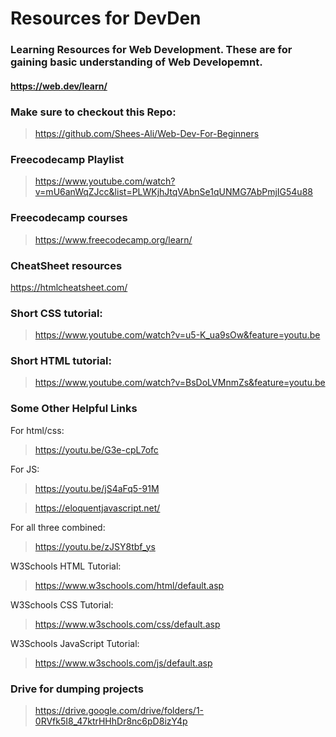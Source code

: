 # Resources for DevDen

### Learning Resources for Web Development. These are for gaining basic understanding of Web Developemnt.

#### https://web.dev/learn/

### Make sure to checkout this Repo:
> https://github.com/Shees-Ali/Web-Dev-For-Beginners

### Freecodecamp Playlist
> https://www.youtube.com/watch?v=mU6anWqZJcc&list=PLWKjhJtqVAbnSe1qUNMG7AbPmjIG54u88
### Freecodecamp courses
> https://www.freecodecamp.org/learn/

### CheatSheet resources 
https://htmlcheatsheet.com/


### Short CSS tutorial:
> https://www.youtube.com/watch?v=u5-K_ua9sOw&feature=youtu.be
### Short HTML tutorial:
> https://www.youtube.com/watch?v=BsDoLVMnmZs&feature=youtu.be

### Some Other Helpful Links
For html/css:
> https://youtu.be/G3e-cpL7ofc

For JS:
> https://youtu.be/jS4aFq5-91M

> https://eloquentjavascript.net/

For all three combined:
> https://youtu.be/zJSY8tbf_ys

W3Schools HTML Tutorial:
> https://www.w3schools.com/html/default.asp

W3Schools CSS Tutorial:
> https://www.w3schools.com/css/default.asp

W3Schools JavaScript Tutorial:
> https://www.w3schools.com/js/default.asp

### Drive for dumping projects
> https://drive.google.com/drive/folders/1-0RVfk5I8_47ktrHHhDr8nc6pD8izY4p


